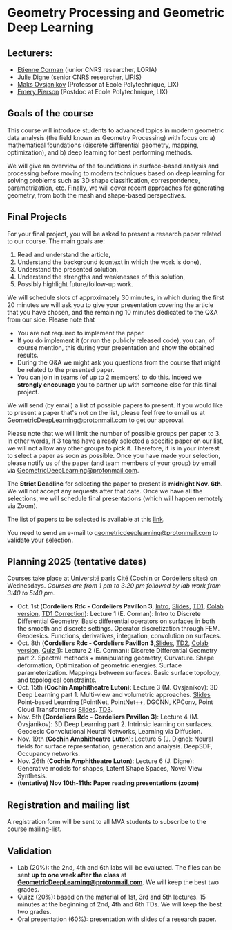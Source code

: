 # Geometry Processing and Geometric Deep Learning

## Lecturers:

- [Etienne Corman](https://members.loria.fr/ECorman/) (junior CNRS researcher, LORIA)
- [Julie Digne](https://liris.cnrs.fr/julie.digne/) (senior CNRS researcher, LIRIS)
- [Maks Ovsjanikov](https://www.lix.polytechnique.fr/~maks/) (Professor at Ecole Polytechnique, LIX)
- [Emery Pierson](https://daidedou.github.io) (Postdoc at Ecole Polytechnique, LIX)

## Goals of the course

 This course will introduce students to advanced topics in modern geometric data analysis (the field known as Geometry Processing) with focus on: 
a) mathematical foundations (discrete differential geometry, mapping, optimization), and 
b) deep learning for best performing methods. 


We will give an overview of the foundations in surface-based analysis and processing before moving to modern techniques based on deep learning for solving problems such as 3D shape classification, correspondence, parametrization, etc. Finally, we will cover recent approaches for generating geometry, from both the mesh and shape-based perspectives.

## Final Projects

For your final project, you will be asked to present a research paper related to our course. The main goals are:
1. Read and understand the article,
2. Understand the background (context in which the work is done),
3. Understand the presented solution,
4. Understand the strengths and weaknesses of this solution,
5. Possibly highlight future/follow-up work.

We will schedule slots of approximately 30 minutes, in which during the first 20 minutes we will ask you to give your presentation covering the article that you have chosen, and the remaining 10 minutes dedicated to the Q&A from our side. Please note that
- You are not required to implement the paper.
- If you do implement it (or run the publicly released code), you can, of course mention, this during your presentation and show the obtained results.
- During the Q&A we might ask you questions from the course that might be related to the presented paper.
- You can join in teams (of up to 2 members) to do this. Indeed we **strongly encourage** you to partner up with someone else for this final project.

We will send (by email) a list of possible papers to present. If you would like to present a paper that's not on the list, please feel free to email us at GeometricDeepLearning@protonmail.com to get our approval. 

Please note that we will limit the number of possible groups per paper to 3. In other words, if 3 teams have already selected a specific paper on our list, we will not allow any other groups to pick it. Therefore, it is in your interest to select a paper as soon as possible. Once you have made your selection, please notify us of the paper (and team members of your group) by email via GeometricDeepLearning@protonmail.com.

The **Strict Deadline** for selecting the paper to present is **midnight Nov. 6th**. We will not accept any requests after that date. Once we have all the selections, we will schedule final presentations (which will happen remotely via Zoom).


The list of papers to be selected is available at this [link](https://docs.google.com/document/d/1_3aIV7NAPX8fJbfrbK-QQ3lbd7nRO6Ww2aZqCqVHKs4/edit?tab=t.0). 

You need to send an e-mail to geometricdeeplearning@protonmail.com to validate your selection.

<!--The list of papers is available at this [link](https://docs.google.com/document/d/1iVGCgSMZf_lFjlYCdPU__8Tux8y1pf-TiKqnVniCATA/edit?tab=t.0).

The papers have been selected and the final schedule is ready! You can find the schedule at this [link](https://docs.google.com/document/d/15WPGpft7smMMixXV0LAlb3y_Sby5Kkoh_1I_-6mz7nE/edit?tab=t.0).
 Please follow the instructions below (in addition of the other instructions above):
- Presentations should last 20 minutes, there will be a limited tolerance if you are late, as the schedule is tight.
- There will be 5 minutes of questions, either on the paper or on some concepts seen during the course.
- The presentations should be in english
- We ask you to join the zoom link only 5 minutes before the start of your time slot, and to be on time to respect everyone's schedule.

Don't hesitate to let us know if you have any questions or comments.-->


## Planning 2025 (tentative dates)

Courses take place at Université paris Cité (Cochin or Cordeliers sites) on Wednesdays. *Courses are from 1 pm to 3:20 pm followed by lab work from 3:40 to 5:40 pm.*

- Oct. 1st (**Cordeliers Rdc - Cordeliers Pavillon 3**, [Intro](https://members.loria.fr/ECorman/mva_geom/MVA_Course_Introduction.pdf), [Slides](https://members.loria.fr/ECorman/mva_geom/MVA_lecture1.pdf), [TD1](https://members.loria.fr/ECorman/mva_geom/TD1.zip), [Colab version](https://colab.research.google.com/drive/1qUBrdEXiUEsRJpgVUMrrwkceoz7QnMB1?usp=sharing), [TD1 Correction](https://members.loria.fr/ECorman/mva_geom/TD1_correction.ipynb)): Lecture 1 (E. Corman): Intro to Discrete Differential Geometry. Basic differential operators on surfaces in both the smooth and discrete settings. Operator discretization through FEM. Geodesics. Functions, derivatives, integration, convolution on surfaces.
- Oct. 8th (**Cordeliers Rdc - Cordeliers Pavillon 3**,[Slides](https://members.loria.fr/ECorman/mva_geom/MVA_lecture2.pdf), [TD2](https://members.loria.fr/ECorman/mva_geom/TD2.ipynb), [Colab version](https://colab.research.google.com/drive/1Mpy5uCqA_zM7P-tCpTqTM5oHr0MgH2Yx?usp=sharing), [Quiz 1](https://surveyjs.io/published?id=349f91ad-bb37-4f5d-918c-efb38c06f044)): Lecture 2 (E. Corman):  Discrete Differential Geometry part 2. Spectral methods + manipulating geometry, Curvature. Shape deformation, Optimization of geometric energies. Surface parameterization. Mappings between surfaces. Basic surface topology, and topological constraints.
- Oct. 15th (**Cochin Amphitheatre Luton**): Lecture 3 (M. Ovsjanikov): 3D Deep Learning part 1. Multi-view and volumetric approaches. [Slides](https://www.dropbox.com/scl/fi/rhtvkvhoux6sahbd355sv/MVA-2025-Lecture-3-part-1.pdf?rlkey=oxzmhzcd3infhw1b3gvj0ts8w&st=2yz3qp69&dl=0) Point-based Learning (PointNet, PointNet++, DGCNN, KPConv, Point Cloud Transformers) [Slides](https://www.dropbox.com/scl/fi/65mtjl6fh97e4dtdqxemk/MVA-2025-Lecture-3-part-2.pdf?rlkey=8ttqg4czd9gpds7umabojphdb&st=3budjilg&dl=0). [TD3](https://jdigne.github.io/mva_geom/Lab4.ipynb).
- Nov. 5th (**Cordeliers Rdc - Cordeliers Pavillon 3**): Lecture 4 (M. Ovsjanikov):  3D Deep Learning part 2. Intrinsic learning on surfaces. Geodesic Convolutional Neural Networks, Learning via Diffusion.
- Nov. 19th (**Cochin Amphitheatre Luton**): Lecture 5 (J. Digne): Neural fields for surface representation, generation and analysis. DeepSDF, Occupancy networks.
- Nov. 26th (**Cochin Amphitheatre Luton**): Lecture 6 (J. Digne): Generative models for shapes, Latent Shape Spaces, Novel View Synthesis.
- **(tentative) Nov 10th-11th: Paper reading presentations (zoom)**


## Registration and mailing list
A registration form will be sent to all MVA students to subscribe to the course mailing-list.

## Validation
- Lab (20%): the 2nd, 4th and 6th labs will be evaluated. The files can be sent **up to one week after the class** at **GeometricDeepLearning@protonmail.com**. We will keep the best two grades.
- Quizz (20%): based on the material of 1st, 3rd and 5th lectures. 15 minutes at the beginning of 2nd, 4th and 6th TDs. We will keep the best two grades.
- Oral presentation (60%): presentation with slides of a research paper.
